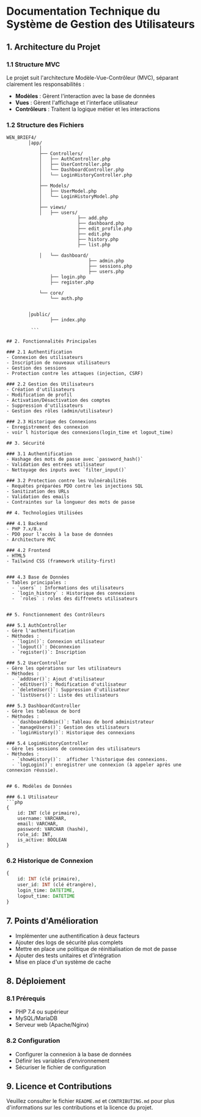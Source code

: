 # Documentation Technique du Système de Gestion des Utilisateurs

## 1. Architecture du Projet

### 1.1 Structure MVC
Le projet suit l'architecture Modèle-Vue-Contrôleur (MVC), séparant clairement les responsabilités :
- **Modèles** : Gèrent l'interaction avec la base de données
- **Vues** : Gèrent l'affichage et l'interface utilisateur
- **Contrôleurs** : Traitent la logique métier et les interactions

### 1.2 Structure des Fichiers
```
WEN_BRIEF4/
        │app/
            │
            ├── Controllers/
            │   ├── AuthController.php
            │   ├── UserController.php
            │   └── DashboardController.php
            │   └── LoginHistoryController.php
            │
            ├── Models/
            │   ├── UserModel.php
            │   └── LoginHistoryModel.php
            │
            ├── views/
            │   ├── users/
                          ├── add.php
                          ├── dashboard.php
                          ├── edit_profile.php
                          ├── edit.php
                          ├── history.php
                          ├── list.php

            │   └── dashboard/
                              ├── admin.php
                              ├── sessions.php
                              ├── users.php
                ├── login.php
                ├── register.php
            
            └── core/
                └── auth.php

          
        │public/ 
                ├── index.php 

         ```

## 2. Fonctionnalités Principales

### 2.1 Authentification
- Connexion des utilisateurs
- Inscription de nouveaux utilisateurs
- Gestion des sessions
- Protection contre les attaques (injection, CSRF)

### 2.2 Gestion des Utilisateurs
- Création d'utilisateurs
- Modification de profil
- Activation/Désactivation des comptes
- Suppression d'utilisateurs
- Gestion des rôles (admin/utilisateur)

### 2.3 Historique des Connexions
- Enregistrement des connexion
- voir l historique des connexions(login_time et logout_time)

## 3. Sécurité

### 3.1 Authentification
- Hashage des mots de passe avec `password_hash()`
- Validation des entrées utilisateur
- Nettoyage des inputs avec `filter_input()`

### 3.2 Protection contre les Vulnérabilités
- Requêtes préparées PDO contre les injections SQL
- Sanitization des URLs
- Validation des emails
- Contraintes sur la longueur des mots de passe

## 4. Technologies Utilisées

### 4.1 Backend
- PHP 7.x/8.x
- PDO pour l'accès à la base de données
- Architecture MVC

### 4.2 Frontend
- HTML5
- Tailwind CSS (framework utility-first)


### 4.3 Base de Données
- Tables principales :
  - `users` : Informations des utilisateurs
  - `login_history` : Historique des connexions
  -  `roles` : roles des diffrenets utilisateurs


## 5. Fonctionnement des Contrôleurs

### 5.1 AuthController
- Gère l'authentification
- Méthodes : 
  - `login()`: Connexion utilisateur
  - `logout()`: Déconnexion
  - `register()`: Inscription

### 5.2 UserController
- Gère les opérations sur les utilisateurs
- Méthodes :
  - `addUser()`: Ajout d'utilisateur
  - `editUser()`: Modification d'utilisateur
  - `deleteUser()`: Suppression d'utilisateur
  - `listUsers()`: Liste des utilisateurs

### 5.3 DashboardController
- Gère les tableaux de bord
- Méthodes :
  - `dashboardAdmin()`: Tableau de bord administrateur
  - `manageUsers()`: Gestion des utilisateurs
  - `loginHistory()`: Historique des connexions

### 5.4 LoginHistoryController
- Gère les sessions de connexion des utilisateurs
- Méthodes :
  - `showHistory()`:  afficher l'historique des connexions.
  - `logLogin()`: enregistrer une connexion (à appeler après une connexion réussie).


## 6. Modèles de Données

### 6.1 Utilisateur
```php
{
    id: INT (clé primaire),
    username: VARCHAR,
    email: VARCHAR,
    password: VARCHAR (hashé),
    role_id: INT,
    is_active: BOOLEAN
}
```

### 6.2 Historique de Connexion
```php
{
    id: INT (clé primaire),
    user_id: INT (clé étrangère),
    login_time: DATETIME,
    logout_time: DATETIME
}
```

## 7. Points d'Amélioration

- Implémenter une authentification à deux facteurs
- Ajouter des logs de sécurité plus complets
- Mettre en place une politique de réinitialisation de mot de passe
- Ajouter des tests unitaires et d'intégration
- Mise en place d'un système de cache

## 8. Déploiement

### 8.1 Prérequis
- PHP 7.4 ou supérieur
- MySQL/MariaDB
- Serveur web (Apache/Nginx)

### 8.2 Configuration
- Configurer la connexion à la base de données
- Définir les variables d'environnement
- Sécuriser le fichier de configuration

## 9. Licence et Contributions

Veuillez consulter le fichier `README.md` et `CONTRIBUTING.md` pour plus d'informations sur les contributions et la licence du projet.
